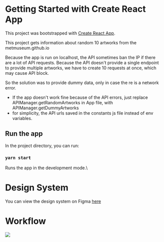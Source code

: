 # Getting Started with Create React App

This project was bootstrapped with [Create React App](https://github.com/facebook/create-react-app).


This project gets information about random 10 artworks from the metmuseum.github.io

Because the app is run on localhost, the API sometimes ban the IP if there are a lot of API requests. Because the API doesn't provide a single endpoint to provide multiple artworks, we have to create 10 requests at once, which may cause API block.

So the solution was to provide dummy data, only in case the re is a network error.

- If the app doesn't work fine because of the API errors, just replace APIManager.getRandomArtworks in App file, with APIManager.getDummyArtworks
- for simplicity, the API urls saved in the constants js file instead of env variables.

## Run the app

In the project directory, you can run:

### `yarn start`

Runs the app in the development mode.\

# Design System

You can view the design system on Figma [here](https://www.figma.com/file/PxvEoxTDHmAwTWYpF20Xdi/Untitled?node-id=2%3A2)

# Workflow

![](https://personalstoragename.blob.core.windows.net/hatimstoragecontainer/assets/Workflow_17caeeaabe.jpg)